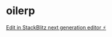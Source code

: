 # oilerp

[Edit in StackBlitz next generation editor ⚡️](https://stackblitz.com/~/github.com/viktaroa/oilerp)